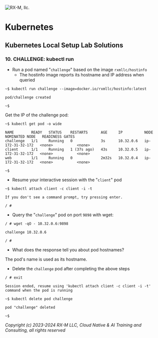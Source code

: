 ![RX-M, llc.](https://rx-m.com/rxm-cnc.svg)


# Kubernetes


## Kubernetes Local Setup Lab Solutions

### 10. CHALLENGE: kubectl run

- Run a pod named "`challenge`" based on the image `rxmllc/hostinfo`
  - The hostinfo image reports its hostname and IP address when queried

```
~$ kubectl run challenge --image=docker.io/rxmllc/hostinfo:latest

pod/challenge created

~$
```

Get the IP of the challenge pod:

```
~$ kubectl get pod -o wide

NAME        READY   STATUS    RESTARTS      AGE     IP          NODE               NOMINATED NODE   READINESS GATES
challenge   1/1     Running   0             3s      10.32.0.6   ip-172-31-32-172   <none>           <none>
client      1/1     Running   1 (37s ago)   43s     10.32.0.5   ip-172-31-32-172   <none>           <none>
web         1/1     Running   0             2m32s   10.32.0.4   ip-172-31-32-172   <none>           <none>

~$
```

- Resume your interactive session with the "`client`" pod

```
~$ kubectl attach client -c client -i -t

If you don't see a command prompt, try pressing enter.

/ #
```

- Query the "`challenge`" pod on port `9898` with wget:

```
/ # wget -qO - 10.32.0.6:9898

challenge 10.32.0.6

/ #
```

  - What does the response tell you about pod hostnames?

The pod's name is used as its hostname.

- Delete the `challenge` pod after completing the above steps

```
/ # exit

Session ended, resume using 'kubectl attach client -c client -i -t' command when the pod is running

~$ kubectl delete pod challenge

pod "challenge" deleted

~$
```

_Copyright (c) 2023-2024 RX-M LLC, Cloud Native & AI Training and Consulting, all rights reserved_

